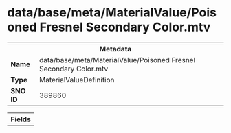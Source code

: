 <h1>data/base/meta/MaterialValue/Poisoned Fresnel Secondary Color.mtv</h1><table><tr><th colspan="100%">Metadata</th></tr><tr><td><b>Name</b></td><td>data/base/meta/MaterialValue/Poisoned Fresnel Secondary Color.mtv</td></tr><tr><td><b>Type</b></td><td>MaterialValueDefinition</td></tr><tr><td><b>SNO ID</b></td><td>389860</td></tr></table>

<table><tr><th colspan="100%">Fields</th></tr></table>


